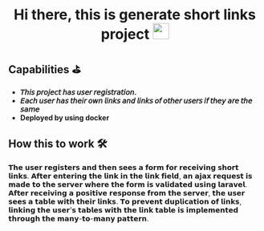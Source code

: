 <h1 align="center">Hi there, this is generate short links project <img src="https://github.com/blackcater/blackcater/raw/main/images/Hi.gif" height="32"/></h1>

## Capabilities <g-emoji class="g-emoji" alias="golf" fallback-src="https://github.githubassets.com/images/icons/emoji/unicode/26f3.png">⛳️</g-emoji>

- **𝘛𝘩𝘪𝘴 𝘱𝘳𝘰𝘫𝘦𝘤𝘵 𝘩𝘢𝘴 𝘶𝘴𝘦𝘳 𝘳𝘦𝘨𝘪𝘴𝘵𝘳𝘢𝘵𝘪𝘰𝘯.**
- **𝘌𝘢𝘤𝘩 𝘶𝘴𝘦𝘳 𝘩𝘢𝘴 𝘵𝘩𝘦𝘪𝘳 𝘰𝘸𝘯 𝘭𝘪𝘯𝘬𝘴 𝘢𝘯𝘥 𝘭𝘪𝘯𝘬𝘴 𝘰𝘧 𝘰𝘵𝘩𝘦𝘳 𝘶𝘴𝘦𝘳𝘴 𝘪𝘧 𝘵𝘩𝘦𝘺 𝘢𝘳𝘦 𝘵𝘩𝘦 𝘴𝘢𝘮𝘦**
- **Deployed by using docker**

## How this to work <g-emoji class="g-emoji" alias="hammer_and_wrench" fallback-src="https://github.githubassets.com/images/icons/emoji/unicode/1f6e0.png">🛠</g-emoji>

𝗧𝗵𝗲 𝘂𝘀𝗲𝗿 𝗿𝗲𝗴𝗶𝘀𝘁𝗲𝗿𝘀 𝗮𝗻𝗱 𝘁𝗵𝗲𝗻 𝘀𝗲𝗲𝘀 𝗮 𝗳𝗼𝗿𝗺 𝗳𝗼𝗿 𝗿𝗲𝗰𝗲𝗶𝘃𝗶𝗻𝗴 𝘀𝗵𝗼𝗿𝘁 𝗹𝗶𝗻𝗸𝘀.
𝗔𝗳𝘁𝗲𝗿 𝗲𝗻𝘁𝗲𝗿𝗶𝗻𝗴 𝘁𝗵𝗲 𝗹𝗶𝗻𝗸 𝗶𝗻 𝘁𝗵𝗲 𝗹𝗶𝗻𝗸 𝗳𝗶𝗲𝗹𝗱, 𝗮𝗻 𝗮𝗷𝗮𝘅 𝗿𝗲𝗾𝘂𝗲𝘀𝘁 𝗶𝘀 𝗺𝗮𝗱𝗲 𝘁𝗼 𝘁𝗵𝗲 𝘀𝗲𝗿𝘃𝗲𝗿 𝘄𝗵𝗲𝗿𝗲 𝘁𝗵𝗲 𝗳𝗼𝗿𝗺 𝗶𝘀 𝘃𝗮𝗹𝗶𝗱𝗮𝘁𝗲𝗱 𝘂𝘀𝗶𝗻𝗴 𝗹𝗮𝗿𝗮𝘃𝗲𝗹. 
𝗔𝗳𝘁𝗲𝗿 𝗿𝗲𝗰𝗲𝗶𝘃𝗶𝗻𝗴 𝗮 𝗽𝗼𝘀𝗶𝘁𝗶𝘃𝗲 𝗿𝗲𝘀𝗽𝗼𝗻𝘀𝗲 𝗳𝗿𝗼𝗺 𝘁𝗵𝗲 𝘀𝗲𝗿𝘃𝗲𝗿, 𝘁𝗵𝗲 𝘂𝘀𝗲𝗿 𝘀𝗲𝗲𝘀 𝗮 𝘁𝗮𝗯𝗹𝗲 𝘄𝗶𝘁𝗵 𝘁𝗵𝗲𝗶𝗿 𝗹𝗶𝗻𝗸𝘀. 
𝗧𝗼 𝗽𝗿𝗲𝘃𝗲𝗻𝘁 𝗱𝘂𝗽𝗹𝗶𝗰𝗮𝘁𝗶𝗼𝗻 𝗼𝗳 𝗹𝗶𝗻𝗸𝘀, 𝗹𝗶𝗻𝗸𝗶𝗻𝗴 𝘁𝗵𝗲 𝘂𝘀𝗲𝗿'𝘀 𝘁𝗮𝗯𝗹𝗲𝘀 𝘄𝗶𝘁𝗵 𝘁𝗵𝗲 𝗹𝗶𝗻𝗸 𝘁𝗮𝗯𝗹𝗲 𝗶𝘀 𝗶𝗺𝗽𝗹𝗲𝗺𝗲𝗻𝘁𝗲𝗱 𝘁𝗵𝗿𝗼𝘂𝗴𝗵 𝘁𝗵𝗲 𝗺𝗮𝗻𝘆-𝘁𝗼-𝗺𝗮𝗻𝘆 𝗽𝗮𝘁𝘁𝗲𝗿𝗻.


